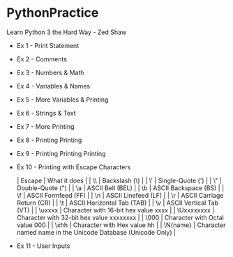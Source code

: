 # PythonPractice
 Learn Python 3 the Hard Way - Zed Shaw

- Ex 1 - Print Statement
- Ex 2 - Comments
- Ex 3 - Numbers & Math
- Ex 4 - Variables & Names
- Ex 5 - More Variables & Printing
- Ex 6 - Strings & Text
- Ex 7 - More Printing
- Ex 8 - Printing Printing
- Ex 9 - Printing Printing Printing
- Ex 10 - Printing with Escape Characters
  
  | Escape | What it does |
  | \\\\ | Backslash (\\) |
  | \\' | Single-Quote (') |
  | \\" | Double-Quote (") |
  | \\a | ASCII Bell (BEL) |
  | \\b | ASCII Backspace (BS) |
  | \\f | ASCII Formfeed (FF) |
  | \\n | ASCII Linefeed (LF) |
  | \\r | ASCII Carriage Return (CR) |
  | \\t | ASCII Horizontal Tab (TAB) |
  | \\v | ASCII Vertical Tab (VT) |
  | \\uxxxx | Character with 16-bit hex value xxxx |
  | \\Uxxxxxxxx | Character with 32-bit hex value xxxxxxxx |
  | \\000 | Character with Octal value 000 |
  | \\xhh | Character with Hex value hh |
  | \\N{name} | Character named name in the Unicode Database (Unicode Only) |

- Ex 11 - User Inputs
